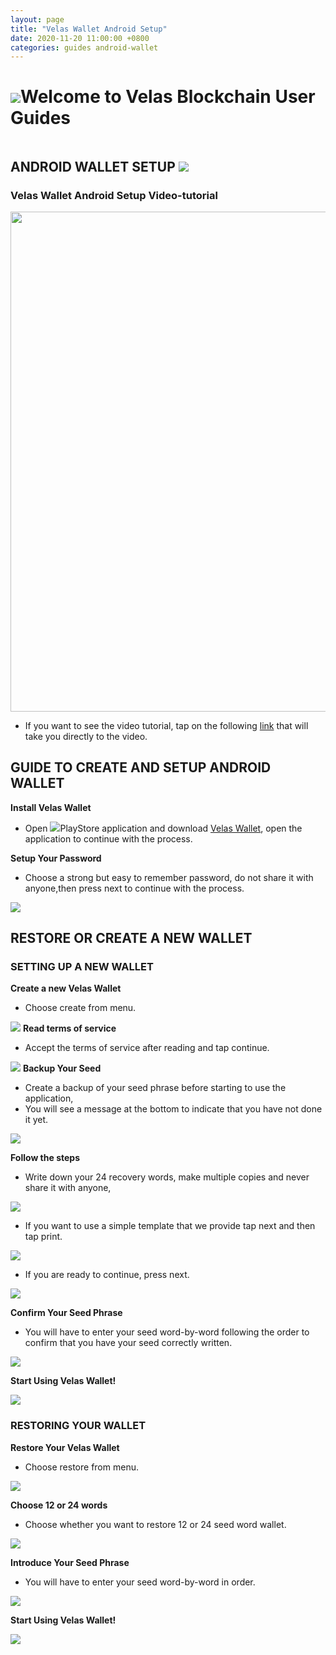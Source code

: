 ```yaml
---
layout: page
title: "Velas Wallet Android Setup"
date: 2020-11-20 11:00:00 +0800
categories: guides android-wallet
---
```


# ![](https://github.com/dexempower/dexempower.github.io-velas/blob/main/assets/logos/Logo2xxxhdpi.png?raw=true)Welcome to Velas Blockchain User Guides

```
```
## ANDROID WALLET SETUP ![](https://github.com/dexempower/dexempower.github.io-velas/blob/main/assets/android/Androidxxxhdpi.png?raw=true)
### Velas Wallet Android Setup Video-tutorial 
<img src="https://github.com/dexempower/dexempower.github.io-velas/blob/main/assets/android/BackgroundAndroid-01.png?raw=true" width="800">

- If you want to see the video tutorial, tap on the following [link](https://www.youtube.com/watch?v=A8w5U3aUiKo&t=1s) that will take you directly to the video.



## GUIDE TO CREATE AND SETUP ANDROID WALLET

**Install Velas Wallet**
 - Open ![](https://github.com/dexempower/dexempower.github.io-velas/blob/main/assets/android/Playxxxhdpi.png?raw=true)PlayStore application and download [Velas Wallet](https://play.google.com/store/apps/details?id=com.velas.mobile_wallet), open the application to continue with the process.
 
**Setup Your Password**
  - Choose a strong but easy to remember password, do not share it with anyone,then press next to continue with the process.
  
  ![](https://github.com/dexempower/dexempower.github.io-velas/blob/main/assets/android/SETUP%20PASSWORD.jpg?raw=true)
  


## RESTORE OR CREATE A NEW WALLET 
### SETTING UP A NEW WALLET
**Create a new Velas Wallet**
 - Choose create from menu.
 
![](https://github.com/dexempower/dexempower.github.io-velas/blob/main/assets/android/CREATE%20OR%20RESTORE.jpg?raw=true)
**Read terms of service**
  - Accept the terms of service after reading and tap continue.
  
  
![](https://github.com/dexempower/dexempower.github.io-velas/blob/main/assets/android/Terminos.jpg?raw=true)
**Backup Your Seed**
-  Create a backup of your seed phrase before starting to use the application, 
- You will see a message at the bottom to indicate that you have not done it yet.


![](https://github.com/dexempower/dexempower.github.io-velas/blob/main/assets/android/BACKUP%20SEED.jpg?raw=true)
 
**Follow the steps**
 -  Write down your 24 recovery words, make multiple copies and never share it with anyone,
 
![](https://github.com/dexempower/dexempower.github.io-velas/blob/main/assets/android/SEED.jpg?raw=true)
 -  If you want to use a simple template that we provide tap next and then tap print.
 
 ![](https://github.com/dexempower/dexempower.github.io-velas/blob/main/assets/android/Print.jpg?raw=true)
  -  If you are ready to continue, press next.
 
 
  ![](https://github.com/dexempower/dexempower.github.io-velas/blob/main/assets/android/Next.jpg?raw=true)
  
**Confirm Your Seed Phrase**

  - You will have to enter your seed word-by-word following the order to confirm that you have your seed correctly written.
 
  ![](https://github.com/dexempower/dexempower.github.io-velas/blob/main/assets/android/CONFIRM%20SEED.jpg?raw=true)
  
**Start Using Velas Wallet!**

![](https://github.com/dexempower/dexempower.github.io-velas/blob/main/assets/android/WALLET%20MAIN%20MENU.jpg?raw=true)

### RESTORING YOUR WALLET

**Restore Your Velas Wallet**
 - Choose restore from menu.
 
 ![](https://github.com/dexempower/dexempower.github.io-velas/blob/main/assets/android/Restore.jpg?raw=true)

**Choose 12 or 24 words**
 - Choose whether you want to restore 12 or 24 seed word wallet.
 
 ![](https://github.com/dexempower/dexempower.github.io-velas/blob/main/assets/android/12%20OR%2024.jpg?raw=true)

**Introduce Your Seed Phrase**
  - You will have to enter your seed word-by-word in order.
  
  ![](https://github.com/dexempower/dexempower.github.io-velas/blob/main/assets/android/restoreWORDS.jpg?raw=true)

**Start Using Velas Wallet!**

![](https://github.com/dexempower/dexempower.github.io-velas/blob/main/assets/android/Wallet%20MAin%202.jpg?raw=true)

